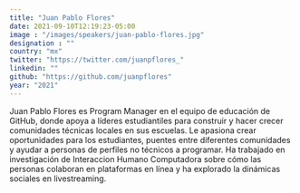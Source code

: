 ```yaml
---
title: "Juan Pablo Flores"
date: 2021-09-10T12:19:23-05:00
image : "/images/speakers/juan-pablo-flores.jpg"
designation : ""
country: "mx"
twitter: "https://twitter.com/juanpflores_"
linkedin: ""
github: "https://github.com/juanpflores"
year: "2021"
---
```


Juan Pablo Flores es Program Manager en el equipo de educación de GitHub, donde apoya a líderes estudiantiles para construir y hacer crecer comunidades técnicas locales en sus escuelas. Le apasiona crear oportunidades para los estudiantes, puentes entre diferentes comunidades y ayudar a personas de perfiles no técnicos a programar. Ha trabajado en investigación de Interaccion Humano Computadora sobre cómo las personas colaboran en plataformas en línea y ha explorado la dinámicas sociales en livestreaming.
